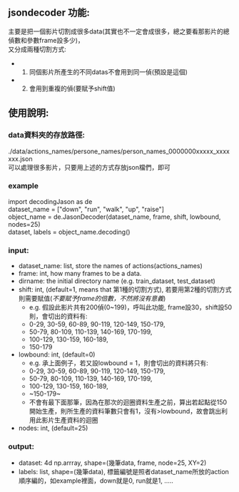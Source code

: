 ## jsondecoder 功能:
主要是把一個影片切割成很多data(其實也不一定會成很多，總之要看那影片的總偵數和參數frame設多少)，  
又分成兩種切割方式:
* 1. 同個影片所產生的不同datas不會用到同一偵(預設是這個)  
* 2. 會用到重複的偵(要賦予shift值)  
  
## 使用說明:
### data資料夾的存放路徑:
./data/actions_names/persone_names/person_names_0000000xxxxx_xxxxxxx.json  
可以處理很多影片，只要用上述的方式存放json檔們，即可
### example
  import decodingJason as de  
  dataset_name = ["down", "run", "walk", "up", "raise"]  
  object_name = de.JasonDecoder(dataset_name, frame, shift, lowbound, nodes=25)    
  dataset, labels = object_name.decoding()  
### input:  
* dataset_name: list, store the names of actions(actions_names)  
* frame:  int, how many frames to be a data.  
* dirname: the initial directory name (e.g. train_dataset, test_dataset) 
* shift:  int, (default=1, means that 第1種的切割方式), 若要用第2種的切割方式則需要賦值(*不要賦予frame的倍數，不然將沒有意義*)  
  * e.g. 假設此影片共有200偵(0~199)，呼叫此功能, frame設30，shift設50則，會切出的資料有:  
  * 0-29, 30-59, 60-89, 90-119, 120-149, 150-179,   
  * 50-79, 80-109, 110-139, 140-169, 170-199,   
  * 100-129, 130-159, 160-189,  
  * 150-179     
* lowbound: int, (default=0)  
  * e.g. 承上面例子，若又設lowbound = 1，則會切出的資料將只有:  
  * 0-29, 30-59, 60-89, 90-119, 120-149, 150-179,   
  * 50-79, 80-109, 110-139, 140-169, 170-199,   
  * 100-129, 130-159, 160-189,  
  * ~150-179~   
  * 不會有最下面那筆，因為在那次的迴圈資料生產之前，算出若起點從150開始生產，則所生產的資料筆數只會有1，沒有>lowbound，故會跳出利用此影片生產資料的迴圈   
* nodes:  int, (default=25)  
### output:  
* dataset: 4d np.arrray, shape=(幾筆data, frame, node=25, XY=2)  
* labels:  list, shape=(幾筆data), 標籤編號是照者dataset_name所放的action順序編的，如example裡面，down就是0, run就是1, .....  
